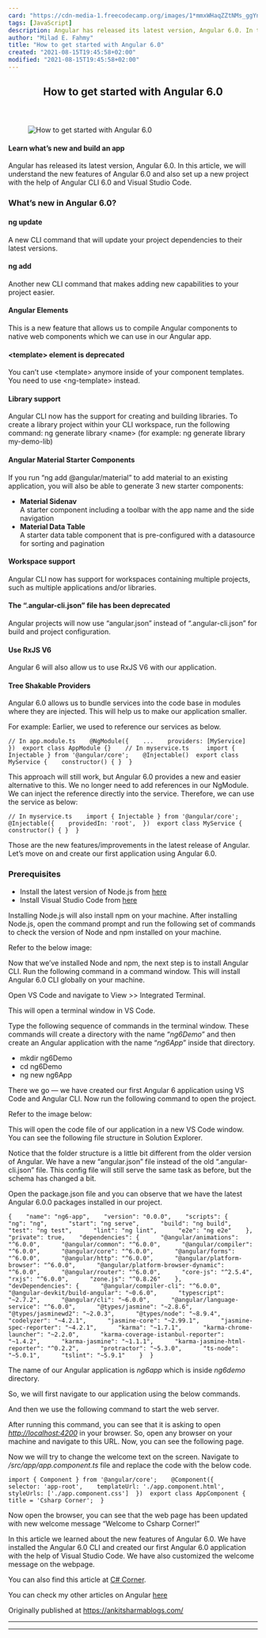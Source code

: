 ```yaml
---
card: "https://cdn-media-1.freecodecamp.org/images/1*mmxWHaqZZtNMs_ggYnx8hg.jpeg"
tags: [JavaScript]
description: Angular has released its latest version, Angular 6.0. In this
author: "Milad E. Fahmy"
title: "How to get started with Angular 6.0"
created: "2021-08-15T19:45:58+02:00"
modified: "2021-08-15T19:45:58+02:00"
---
```

<div class="site-wrapper">
<main id="site-main" class="site-main outer">
<div class="inner">
<article class="post-full post tag-javascript tag-visual-studio-code tag-angularjs tag-tech tag-programming ">
<header class="post-full-header">
<h1 class="post-full-title">How to get started with Angular 6.0</h1>
</header>
<figure class="post-full-image">
<picture>
<source media="(max-width: 700px)" sizes="1px" srcset="data:image/gif;base64,R0lGODlhAQABAIAAAAAAAP///yH5BAEAAAAALAAAAAABAAEAAAIBRAA7 1w">
<source media="(min-width: 701px)" sizes="(max-width: 800px) 400px,
(max-width: 1170px) 700px,
1400px" srcset="https://cdn-media-1.freecodecamp.org/images/1*mmxWHaqZZtNMs_ggYnx8hg.jpeg 300w,
https://cdn-media-1.freecodecamp.org/images/1*mmxWHaqZZtNMs_ggYnx8hg.jpeg 600w,
https://cdn-media-1.freecodecamp.org/images/1*mmxWHaqZZtNMs_ggYnx8hg.jpeg 1000w,
https://cdn-media-1.freecodecamp.org/images/1*mmxWHaqZZtNMs_ggYnx8hg.jpeg 2000w">
<img onerror="this.style.display='none'" src="https://cdn-media-1.freecodecamp.org/images/1*mmxWHaqZZtNMs_ggYnx8hg.jpeg" alt="How to get started with Angular 6.0">
</picture>
</figure>
<section class="post-full-content">
<div class="post-content">
<h4 id="learn-what-s-new-and-build-an-app">Learn what’s new and build an app</h4>
<p>Angular has released its latest version, Angular 6.0. In this article, we will understand the new features of Angular 6.0 and also set up a new project with the help of Angular CLI 6.0 and Visual Studio Code.</p>
<h3 id="what-s-new-in-angular-6-0">What’s new in Angular 6.0?</h3>
<h4 id="ng-update">ng update</h4>
<p>A new CLI command that will update your project dependencies to their latest versions.</p>
<h4 id="ng-add">ng add</h4>
<p>Another new CLI command that makes adding new capabilities to your project easier.</p>
<h4 id="angular-elements">Angular Elements</h4>
<p>This is a new feature that allows us to compile Angular components to native web components which we can use in our Angular app.</p>
<h4 id="template-element-is-deprecated">&lt;template&gt; element is deprecated</h4>
<p>You can’t use &lt;template&gt; anymore inside of your component templates. You need to use &lt;ng-template&gt; instead.</p>
<h4 id="library-support">Library support</h4>
<p>Angular CLI now has the support for creating and building libraries. To create a library project within your CLI workspace, run the following command: ng generate library &lt;name&gt; (for example: ng generate library my-demo-lib)</p>
<h4 id="angular-material-starter-components">Angular Material Starter Components</h4>
<p>If you run “ng add @angular/material” to add material to an existing application, you will also be able to generate 3 new starter components:</p>
<ul>
<li><strong>Material Sidenav</strong><br> A starter component including a toolbar with the app name and the side navigation</li>
<li><strong>Material Data Table</strong><br> A starter data table component that is pre-configured with a datasource for sorting and pagination</li>
</ul>
<h4 id="workspace-support">Workspace support</h4>
<p>Angular CLI now has support for workspaces containing multiple projects, such as multiple applications and/or libraries.</p>
<h4 id="the-angular-cli-json-file-has-been-deprecated">The “.angular-cli.json” file has been deprecated</h4>
<p>Angular projects will now use “angular.json” instead of “.angular-cli.json” for build and project configuration.</p>
<h4 id="use-rxjs-v6">Use RxJS V6</h4>
<p>Angular 6 will also allow us to use RxJS V6 with our application.</p>
<h4 id="tree-shakable-providers">Tree Shakable Providers</h4>
<p>Angular 6.0 allows us to bundle services into the code base in modules where they are injected. This will help us to make our application smaller.</p>
<p>For example: Earlier, we used to reference our services as below.</p><pre><code>// In app.module.ts    @NgModule({    ...    providers: [MyService]  })  export class AppModule {}    // In myservice.ts     import { Injectable } from '@angular/core';    @Injectable()  export class MyService {    constructor() { }  }</code></pre>
<p>This approach will still work, but Angular 6.0 provides a new and easier alternative to this. We no longer need to add references in our NgModule. We can inject the reference directly into the service. Therefore, we can use the service as below:</p><pre><code>// In myservice.ts    import { Injectable } from '@angular/core';    @Injectable({    providedIn: 'root',  })  export class MyService {    constructor() { }  }</code></pre>
<p>Those are the new features/improvements in the latest release of Angular. Let’s move on and create our first application using Angular 6.0.</p>
<h3 id="prerequisites">Prerequisites</h3>
<ul>
<li>Install the latest version of Node.js from <a href="https://nodejs.org/en/download/" rel="noopener">here</a></li>
<li>Install Visual Studio Code from <a href="https://code.visualstudio.com/" rel="noopener">here</a></li>
</ul>
<p>Installing Node.js will also install npm on your machine. After installing Node.js, open the command prompt and run the following set of commands to check the version of Node and npm installed on your machine.</p>
<p>Refer to the below image:</p>
<p>Now that we’ve installed Node and npm, the next step is to install Angular CLI. Run the following command in a command window. This will install Angular 6.0 CLI globally on your machine.</p>
<p>Open VS Code and navigate to View &gt;&gt; Integrated Terminal.</p>
<p>This will open a terminal window in VS Code.</p>
<p>Type the following sequence of commands in the terminal window. These commands will create a directory with the name “<em>ng6Demo</em>” and then create an Angular application with the name “<em>ng6App</em>” inside that directory.</p>
<ul>
<li>mkdir ng6Demo</li>
<li>cd ng6Demo</li>
<li>ng new ng6App</li>
</ul>
<p>There we go — we have created our first Angular 6 application using VS Code and Angular CLI. Now run the following command to open the project.</p>
<p>Refer to the image below:</p>
<p>This will open the code file of our application in a new VS Code window. You can see the following file structure in Solution Explorer.</p>
<p>Notice that the folder structure is a little bit different from the older version of Angular. We have a new “angular.json” file instead of the old “.angular-cli.json” file. This config file will still serve the same task as before, but the schema has changed a bit.</p>
<p>Open the package.json file and you can observe that we have the latest Angular 6.0.0 packages installed in our project.</p><pre><code>{    "name": "ng6-app",    "version": "0.0.0",    "scripts": {      "ng": "ng",      "start": "ng serve",      "build": "ng build",      "test": "ng test",      "lint": "ng lint",      "e2e": "ng e2e"    },    "private": true,    "dependencies": {      "@angular/animations": "^6.0.0",      "@angular/common": "^6.0.0",      "@angular/compiler": "^6.0.0",      "@angular/core": "^6.0.0",      "@angular/forms": "^6.0.0",      "@angular/http": "^6.0.0",      "@angular/platform-browser": "^6.0.0",      "@angular/platform-browser-dynamic": "^6.0.0",      "@angular/router": "^6.0.0",      "core-js": "^2.5.4",      "rxjs": "^6.0.0",      "zone.js": "^0.8.26"    },    "devDependencies": {      "@angular/compiler-cli": "^6.0.0",      "@angular-devkit/build-angular": "~0.6.0",      "typescript": "~2.7.2",      "@angular/cli": "~6.0.0",      "@angular/language-service": "^6.0.0",      "@types/jasmine": "~2.8.6",      "@types/jasminewd2": "~2.0.3",      "@types/node": "~8.9.4",      "codelyzer": "~4.2.1",      "jasmine-core": "~2.99.1",      "jasmine-spec-reporter": "~4.2.1",      "karma": "~1.7.1",      "karma-chrome-launcher": "~2.2.0",      "karma-coverage-istanbul-reporter": "~1.4.2",      "karma-jasmine": "~1.1.1",      "karma-jasmine-html-reporter": "^0.2.2",      "protractor": "~5.3.0",      "ts-node": "~5.0.1",      "tslint": "~5.9.1"    }  }</code></pre>
<p>The name of our Angular application is <em>ng6app</em> which is inside <em>ng6demo</em> directory.</p>
<p>So, we will first navigate to our application using the below commands.</p>
<p>And then we use the following command to start the web server.</p>
<p>After running this command, you can see that it is asking to open <a href="http://localhost:4200" rel="noopener"><em>http://localhost:4200</em></a> in your browser. So, open any browser on your machine and navigate to this URL. Now, you can see the following page.</p>
<p>Now we will try to change the welcome text on the screen. Navigate to <em>/src/app/app.component.ts</em> file and replace the code with the below code.</p><pre><code>import { Component } from '@angular/core';    @Component({    selector: 'app-root',    templateUrl: './app.component.html',    styleUrls: ['./app.component.css']  })  export class AppComponent {    title = 'Csharp Corner';  }</code></pre>
<p>Now open the browser, you can see that the web page has been updated with new welcome message “Welcome to Csharp Corner!”</p>
<p>In this article we learned about the new features of Angular 6.0. We have installed the Angular 6.0 CLI and created our first Angular 6.0 application with the help of Visual Studio Code. We have also customized the welcome message on the webpage.</p>
<p>You can also find this article at <a href="https://www.c-sharpcorner.com/article/getting-started-with-angular-6/" rel="noopener">C# Corner</a>.</p>
<p>You can check my other articles on Angular <a href="http://ankitsharmablogs.com/category/angular/" rel="noopener">here</a></p>
<p>Originally published at <a href="https://ankitsharmablogs.com/" rel="noopener">https://ankitsharmablogs.com/</a></p>
</div>
<hr>
<hr>
</section>
</article>
</div>
</main>
</div>
<!-- Google Tag Manager (noscript) -->
<!-- End Google Tag Manager (noscript) -->
